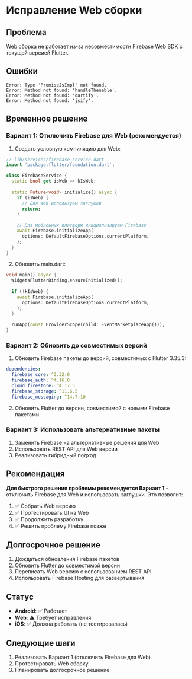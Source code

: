 # Исправление Web сборки

## Проблема
Web сборка не работает из-за несовместимости Firebase Web SDK с текущей версией Flutter.

## Ошибки
```
Error: Type 'PromiseJsImpl' not found.
Error: Method not found: 'handleThenable'.
Error: Method not found: 'dartify'.
Error: Method not found: 'jsify'.
```

## Временное решение

### Вариант 1: Отключить Firebase для Web (рекомендуется)

1. Создать условную компиляцию для Web:

```dart
// lib/services/firebase_service.dart
import 'package:flutter/foundation.dart';

class FirebaseService {
  static bool get isWeb => kIsWeb;
  
  static Future<void> initialize() async {
    if (isWeb) {
      // Для Web используем заглушки
      return;
    }
    
    // Для мобильных платформ инициализируем Firebase
    await Firebase.initializeApp(
      options: DefaultFirebaseOptions.currentPlatform,
    );
  }
}
```

2. Обновить main.dart:

```dart
void main() async {
  WidgetsFlutterBinding.ensureInitialized();
  
  if (!kIsWeb) {
    await Firebase.initializeApp(
      options: DefaultFirebaseOptions.currentPlatform,
    );
  }
  
  runApp(const ProviderScope(child: EventMarketplaceApp()));
}
```

### Вариант 2: Обновить до совместимых версий

1. Обновить Firebase пакеты до версий, совместимых с Flutter 3.35.3:

```yaml
dependencies:
  firebase_core: ^2.32.0
  firebase_auth: ^4.16.0
  cloud_firestore: ^4.17.5
  firebase_storage: ^11.6.5
  firebase_messaging: ^14.7.10
```

2. Обновить Flutter до версии, совместимой с новыми Firebase пакетами

### Вариант 3: Использовать альтернативные пакеты

1. Заменить Firebase на альтернативные решения для Web
2. Использовать REST API для Web версии
3. Реализовать гибридный подход

## Рекомендация

**Для быстрого решения проблемы рекомендуется Вариант 1** - отключить Firebase для Web и использовать заглушки. Это позволит:

1. ✅ Собрать Web версию
2. ✅ Протестировать UI на Web
3. ✅ Продолжить разработку
4. ✅ Решить проблему Firebase позже

## Долгосрочное решение

1. Дождаться обновления Firebase пакетов
2. Обновить Flutter до совместимой версии
3. Переписать Web версию с использованием REST API
4. Использовать Firebase Hosting для развертывания

## Статус

- **Android**: ✅ Работает
- **Web**: ⚠️ Требует исправления
- **iOS**: ✅ Должна работать (не тестировалась)

## Следующие шаги

1. Реализовать Вариант 1 (отключить Firebase для Web)
2. Протестировать Web сборку
3. Планировать долгосрочное решение



























